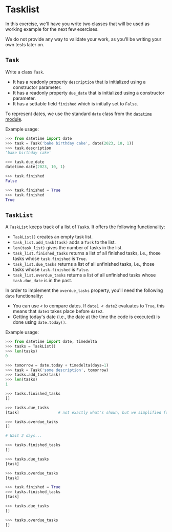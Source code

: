 # Tasklist

In this exercise, we'll have you write two classes that will be used as working example for the next few exercises.

We do not provide any way to validate your work, as you'll be writing your own tests later on.

## `Task`

Write a class `Task`.

* It has a readonly property `description` that is initialized using a constructor parameter.
* It has a readonly property `due_date` that is initialized using a constructor parameter.
* It has a settable field `finished` which is initially set to `False`.

To represent dates, we use the standard `date` class from the [`datetime` module](https://docs.python.org/3/library/datetime.html).

Example usage:

```python
>>> from datetime import date
>>> task = Task('bake birthday cake', date(2023, 10, 1))
>>> task.description
'bake birthday cake'

>>> task.due_date
datetime.date(2023, 10, 1)

>>> task.finished
False

>>> task.finished = True
>>> task.finished
True
```

## `TaskList`

A `TaskList` keeps track of a list of `Task`s.
It offers the following functionality:

* `TaskList()` creates an empty task list.
* `task_list.add_task(task)` adds a `Task` to the list.
* `len(task_list)` gives the number of tasks in the list.
* `task_list.finished_tasks` returns a list of all finished tasks, i.e., those tasks whose `task.finished` is `True`.
* `task_list.due_tasks` returns a list of all unfinished tasks, i.e., those tasks whose `task.finished` is `False`.
* `task_list.overdue_tasks` returns a list of all unfinished tasks whose `task.due_date` is in the past.

In order to implement the `overdue_tasks` property, you'll need the following `date` functionality:

* You can use `<` to compare dates. If `date1 < date2` evaluates to `True`, this means that `date1` takes place before `date2`.
* Getting today's date (i.e., the date at the time the code is executed) is done using `date.today()`.

Example usage:

```python
>>> from datetime import date, timedelta
>>> tasks = TaskList()
>>> len(tasks)
0

>>> tomorrow = date.today + timedelta(days=1)
>>> task = Task('some description', tomorrow)
>>> tasks.add_task(task)
>>> len(tasks)
1

>>> tasks.finished_tasks
[]

>>> tasks.due_tasks
[task]                 # not exactly what's shown, but we simplified for the sake of clarity

>>> tasks.overdue_tasks
[]

# Wait 2 days...

>>> tasks.finished_tasks
[]

>>> tasks.due_tasks
[task]

>>> tasks.overdue_tasks
[task]

>>> task.finished = True
>>> tasks.finished_tasks
[task]

>>> tasks.due_tasks
[]

>>> tasks.overdue_tasks
[]
```
